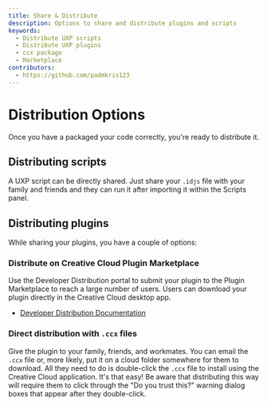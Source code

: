 ```yaml
---
title: Share & Distribute
description: Options to share and distribute plugins and scripts
keywords:
  - Distribute UXP scripts
  - Distribute UXP plugins
  - ccx package
  - Marketplace
contributors:
  - https://github.com/padmkris123
---
```


# Distribution Options

Once you have a packaged your code correctly, you're ready to distribute it.

## Distributing scripts
A UXP script can be directly shared. Just share your `.idjs` file with your family and friends and they can run it after importing it within the Scripts panel.

## Distributing plugins

While sharing your plugins, you have a couple of options:

<SummaryBlock slots="heading, text, buttons" background="rgb(141, 52, 78)" />

### Distribute on Creative Cloud Plugin Marketplace

Use the Developer Distribution portal to submit your plugin to the Plugin Marketplace to reach a large number of users.
Users can download your plugin directly in the Creative Cloud desktop app.

- [Developer Distribution Documentation](https://developer.adobe.com/developer-distribution/creative-cloud/docs/guides/)

### Direct distribution with `.ccx` files

Give the plugin to your family, friends, and workmates. You can email the `.ccx` file or, more likely, put it on a cloud folder somewhere for them to download. All they need to do is double-click the `.ccx` file to install using the Creative Cloud application. It's that easy! Be aware that distributing this way will require them to click through the "Do you trust this?" warning dialog boxes that appear after they double-click.

